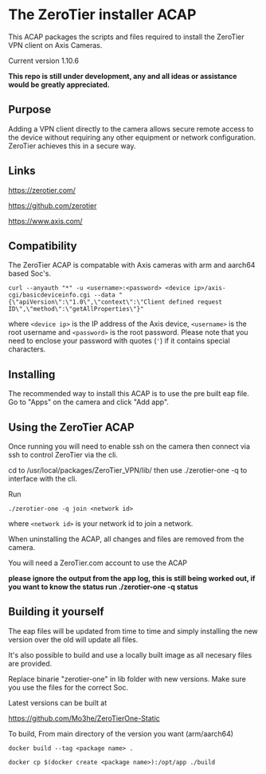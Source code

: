 # The ZeroTier installer ACAP

This ACAP packages the scripts and files required to install the ZeroTier VPN client on Axis Cameras.

Current version 1.10.6

**This repo is still under development, any and all ideas or assistance would be greatly appreciated.**

## Purpose

Adding a VPN client directly to the camera allows secure remote access to the device without requiring any other equipment or network configuration.
ZeroTier achieves this in a secure way.

## Links

https://zerotier.com/

https://github.com/zerotier 

https://www.axis.com/

## Compatibility

The ZeroTier ACAP is compatable with Axis cameras with arm and aarch64 based Soc's.

```
curl --anyauth "*" -u <username>:<password> <device ip>/axis-cgi/basicdeviceinfo.cgi --data "{\"apiVersion\":\"1.0\",\"context\":\"Client defined request ID\",\"method\":\"getAllProperties\"}"
```

where `<device ip>` is the IP address of the Axis device, `<username>` is the root username and `<password>` is the root password. Please
note that you need to enclose your password with quotes (`'`) if it contains special characters.

## Installing

The recommended way to install this ACAP is to use the pre built eap file.
Go to "Apps" on the camera and click "Add app".


## Using the ZeroTier ACAP

Once running you will need to enable ssh on the camera then connect via ssh to control ZeroTier via the cli.

cd to /usr/local/packages/ZeroTier_VPN/lib/ then use ./zerotier-one -q to interface with the cli.

Run 

```
./zerotier-one -q join <network id>
```
where `<network id>` is your network id to join a network.

When uninstalling the ACAP, all changes and files are removed from the camera.

You will need a ZeroTier.com account to use the ACAP

**please ignore the output from the app log, this is still being worked out, if you want to know the status run ./zerotier-one -q status**

## Building it yourself

The eap files will be updated from time to time and simply installing the new version over the old will update all files.

It's also possible to build and use a locally built image as all necesary files are provided.

Replace binarie "zerotier-one" in lib folder with new versions.
Make sure you use the files for the correct Soc.

Latest versions can be built at 

https://github.com/Mo3he/ZeroTierOne-Static


To build, 
From main directory of the version you want (arm/aarch64)

```
docker build --tag <package name> . 
```
```
docker cp $(docker create <package name>):/opt/app ./build 
```

